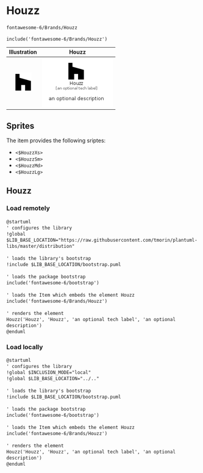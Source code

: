 # Houzz


```text
fontawesome-6/Brands/Houzz
```

```text
include('fontawesome-6/Brands/Houzz')
```



| Illustration | Houzz |
| :---: | :---: |
| ![illustration for Illustration](../../fontawesome-6/Brands/Houzz.png) | ![illustration for Houzz](../../fontawesome-6/Brands/Houzz.Local.png) |



## Sprites
The item provides the following sriptes:

- `<$HouzzXs>`
- `<$HouzzSm>`
- `<$HouzzMd>`
- `<$HouzzLg>`





## Houzz

### Load remotely
```plantuml
@startuml
' configures the library
!global $LIB_BASE_LOCATION="https://raw.githubusercontent.com/tmorin/plantuml-libs/master/distribution"

' loads the library's bootstrap
!include $LIB_BASE_LOCATION/bootstrap.puml

' loads the package bootstrap
include('fontawesome-6/bootstrap')

' loads the Item which embeds the element Houzz
include('fontawesome-6/Brands/Houzz')

' renders the element
Houzz('Houzz', 'Houzz', 'an optional tech label', 'an optional description')
@enduml
```

### Load locally
```plantuml
@startuml
' configures the library
!global $INCLUSION_MODE="local"
!global $LIB_BASE_LOCATION="../.."

' loads the library's bootstrap
!include $LIB_BASE_LOCATION/bootstrap.puml

' loads the package bootstrap
include('fontawesome-6/bootstrap')

' loads the Item which embeds the element Houzz
include('fontawesome-6/Brands/Houzz')

' renders the element
Houzz('Houzz', 'Houzz', 'an optional tech label', 'an optional description')
@enduml
```

